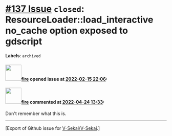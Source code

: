 # [\#137 Issue](https://github.com/V-Sekai/V-Sekai/issues/137) `closed`: ResourceLoader::load_interactive no_cache option exposed to gdscript
**Labels**: `archived`


#### <img src="https://avatars.githubusercontent.com/u/32321?u=c2e06a3d2b49a467aa907e54aa259516440267cc&v=4" width="50">[fire](https://github.com/fire) opened issue at [2022-02-15 22:06](https://github.com/V-Sekai/V-Sekai/issues/137):



#### <img src="https://avatars.githubusercontent.com/u/32321?u=c2e06a3d2b49a467aa907e54aa259516440267cc&v=4" width="50">[fire](https://github.com/fire) commented at [2022-04-24 13:33](https://github.com/V-Sekai/V-Sekai/issues/137#issuecomment-1107843029):

Don't remember what this is.


-------------------------------------------------------------------------------



[Export of Github issue for [V-Sekai/V-Sekai](https://github.com/V-Sekai/V-Sekai).]

